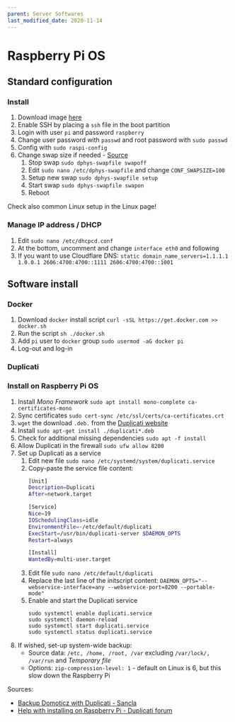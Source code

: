 ```yaml
---
parent: Server Softwares
last_modified_date: 2020-11-14
---
```


# Raspberry Pi OS

## Standard configuration

### Install

1. Download image [here](https://www.raspberrypi.org/downloads/raspberry-pi-os/)
1. Enable SSH by placing a `ssh` file in the boot partition
1. Login with user `pi` and password `raspberry`
1. Change user password with `passwd` and root password with `sudo passwd`
1. Config with `sudo raspi-config`
1. Change swap size if needed - [Source](https://pimylifeup.com/raspberry-pi-swap-file/)
    1. Stop swap `sudo dphys-swapfile swapoff`
    1. Edit `sudo nano /etc/dphys-swapfile` and change `CONF_SWAPSIZE=100`
    1. Setup new swap `sudo dphys-swapfile setup`
    1. Start swap `sudo dphys-swapfile swapon`
    1. Reboot

Check also common Linux setup in the Linux page!

### Manage IP address / DHCP

1. Edit `sudo nano /etc/dhcpcd.conf`
1. At the bottom, uncomment and change `interface eth0` and following
1. If you want to use Cloudflare DNS: `static domain_name_servers=1.1.1.1 1.0.0.1 2606:4700:4700::1111 2606:4700:4700::1001`

## Software install

### Docker

1. Download `docker` install script `curl -sSL https://get.docker.com >> docker.sh`
1. Run the script `sh ./docker.sh`
1. Add `pi` user to `docker` group `sudo usermod -aG docker pi`
1. Log-out and log-in

### Duplicati 

### Install on Raspberry Pi OS

1. Install *Mono Framework* `sudo apt install mono-complete ca-certificates-mono`
1. Sync certificates `sudo cert-sync /etc/ssl/certs/ca-certificates.crt`
1. `wget` the download `.deb.` from the [Duplicati website](https://www.duplicati.com/download)
1. Install `sudo apt-get install ./duplicati*.deb`
1. Check for additional missing dependencies `sudo apt -f install`
1. Allow Duplicati in the firewall `sudo ufw allow 8200`
1. Set up Duplicati as a service
    1. Edit new file `sudo nano /etc/systemd/system/duplicati.service`
    1. Copy-paste the service file content:
        ```bash
        [Unit]
        Description=Duplicati
        After=network.target

        [Service]
        Nice=19
        IOSchedulingClass=idle
        EnvironmentFile=-/etc/default/duplicati
        ExecStart=/usr/bin/duplicati-server $DAEMON_OPTS
        Restart=always

        [Install]
        WantedBy=multi-user.target
        ```
    1. Edit file `sudo nano /etc/default/duplicati`
    1. Replace the last line of the initscript content: `DAEMON_OPTS="--webservice-interface=any --webservice-port=8200 --portable-mode"`
    1. Enable and start the Duplicati service
        ```
        sudo systemctl enable duplicati.service
        sudo systemctl daemon-reload
        sudo systemctl start duplicati.service	
        sudo systemctl status duplicati.service
        ```
1. If wished, set-up system-wide backup:
    * Source data: `/etc, /home, /root, /var` excluding `/var/lock/, /var/run` and *Temporary file*
    * Options: `zip-compression-level: 1` - default on Linux is 6, but this slow down the Raspberry Pi



Sources:

* [Backup Domoticz with Duplicati - Sancla](https://sancla.com/domoticz/how-to-backup-domoticz-with-duplicati/)
* [Help with installing on Raspberry Pi - Duplicati forum](https://forum.duplicati.com/t/help-with-installing-on-raspberry-pi/397/3?u=jonmikelv)

